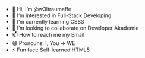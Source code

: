 - 👋 Hi, I’m @w3ltraumaffe
- 👀 I’m interested in Full-Stack Developing
- 🌱 I’m currently learning CSS3
- 💞️ I’m looking to collaborate on Developer Akademie
- 📫 How to reach me my Email
- 😄 Pronouns: I, You -> WE
- ⚡ Fun fact: Self-learned HTML5

<!---
w3ltraumaffe/w3ltraumaffe is a ✨ special ✨ repository because its `README.md` (this file) appears on your GitHub profile.
You can click the Preview link to take a look at your changes.
--->
